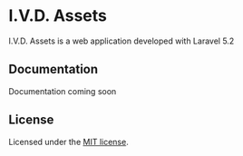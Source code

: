 # I.V.D. Assets

I.V.D. Assets is a web application developed with Laravel 5.2

## Documentation

Documentation coming soon

## License

Licensed under the [MIT license](http://opensource.org/licenses/MIT).
